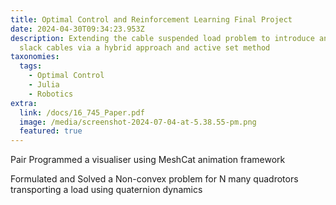 ```yaml
---
title: Optimal Control and Reinforcement Learning Final Project
date: 2024-04-30T09:34:23.953Z
description: Extending the cable suspended load problem to introduce and manage
  slack cables via a hybrid approach and active set method
taxonomies:
  tags:
    - Optimal Control
    - Julia
    - Robotics
extra:
  link: /docs/16_745_Paper.pdf
  image: /media/screenshot-2024-07-04-at-5.38.55-pm.png
  featured: true
---
```

P﻿air Programmed a visualiser using MeshCat animation framework

F﻿ormulated and Solved a Non-convex problem for N many quadrotors transporting a load using quaternion dynamics